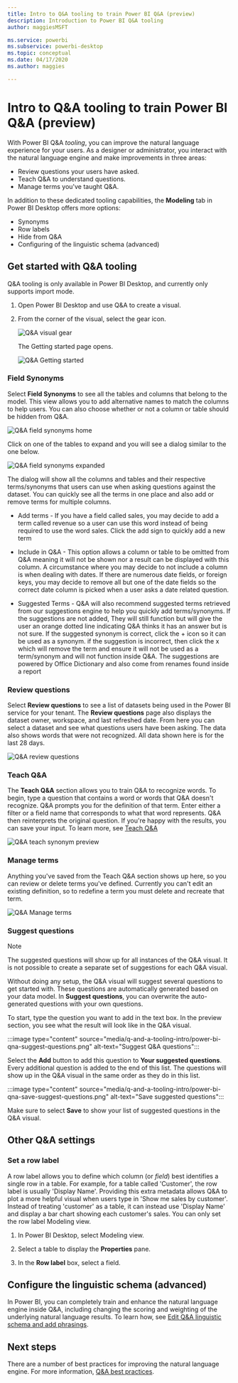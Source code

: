 ```yaml
---
title: Intro to Q&A tooling to train Power BI Q&A (preview)
description: Introduction to Power BI Q&A tooling
author: maggiesMSFT

ms.service: powerbi
ms.subservice: powerbi-desktop
ms.topic: conceptual
ms.date: 04/17/2020
ms.author: maggies

---
```

# Intro to Q&A tooling to train Power BI Q&A (preview)

With Power BI Q&A *tooling*, you can improve the natural language experience for your users. As a designer or administrator, you interact with the natural language engine and make improvements in three areas: 

- Review questions your users have asked.
- Teach Q&A to understand questions.
- Manage terms you've taught Q&A.

In addition to these dedicated tooling capabilities, the **Modeling** tab in Power BI Desktop offers more options:  

- Synonyms
- Row labels
- Hide from Q&A
- Configuring of the linguistic schema (advanced)

## Get started with Q&A tooling

Q&A tooling is only available in Power BI Desktop, and currently only supports import mode.

1. Open Power BI Desktop and use Q&A to create a visual. 
2. From the corner of the visual, select the gear icon. 

    ![Q&A visual gear](media/q-and-a-tooling-intro/qna-visual-gear.png)

    The Getting started page opens.  

    ![Q&A Getting started](media/q-and-a-tooling-intro/qna-tooling-dialog.png)

### Field Synonyms

Select **Field Synonyms** to see all the tables and columns that belong to the model. This view allows you to add alternative names to match the columns to help users. You can also choose whether or not a column or table should be hidden from Q&A.

![Q&A field synonyms home](media/q-and-a-tooling-intro/qna-tooling-field-synonyms-home.png)

Click on one of the tables to expand and you will see a dialog similar to the one below.

![Q&A field synonyms expanded](media/q-and-a-tooling-intro/qna-tooling-field-synonyms-expanded.png)

The dialog will show all the columns and tables and their respective terms/synonyms that users can use when asking questions against the dataset. You can quickly see all the terms in one place and also add or remove terms for multiple columns. 

- Add terms - If you have a field called sales, you may decide to add a term called revenue so a user can use this word instead of being required to use the word sales. Click the add sign to quickly add a new term

- Include in Q&A - This option allows a column or table to be omitted from Q&A meaning it will not be shown nor a result can be displayed with this column. A circumstance where you may decide to not include a column is when dealing with dates. If there are numerous date fields, or foreign keys, you may decide to remove all but one of the date fields so the correct date column is picked when a user asks a date related question.

- Suggested Terms - Q&A will also recommend suggested terms retrieved from our suggestions engine to help you quickly add terms/synonyms. If the suggestions are not added, They will still function but will give the user an orange dotted line indicating Q&A thinks it has an answer but is not sure. If the suggested synonym is correct, click the + icon so it can be used as a synonym. if the suggestion is incorrect, then click the x which will remove the term and ensure it will not be used as a term/synonym and will not function inside Q&A. The suggestions are powered by Office Dictionary and also come from renames found inside a report

### Review questions

Select **Review questions** to see a list of datasets being used in the Power BI service for your tenant. The **Review questions** page also displays the dataset owner, workspace, and last refreshed date. From here you can select a dataset and see what questions users have been asking. The data also shows words that were not recognized. All data shown here is for the last 28 days.

![Q&A review questions](media/q-and-a-tooling-intro/qna-tooling-review-questions.png)

### Teach Q&A

The **Teach Q&A** section allows you to train Q&A to recognize words. To begin, type a question that contains a word or words that Q&A doesn't recognize. Q&A prompts you for the definition of that term. Enter either a filter or a field name that corresponds to what that word represents. Q&A then reinterprets the original question. If you're happy with the results, you can save your input. To learn more, see [Teach Q&A](q-and-a-tooling-teach-q-and-a.md)

![Q&A teach synonym preview](media/q-and-a-tooling-intro/qna-tooling-teach-fixpreview.png)

### Manage terms

Anything you've saved from the Teach Q&A section shows up here, so you can review or delete terms you've defined. Currently you can't edit an existing definition, so to redefine a term you must delete and recreate that term.

![Q&A Manage terms](media/q-and-a-tooling-intro/qna-manage-terms.png)

### Suggest questions

> [!NOTE]
> The suggested questions will show up for all instances of the Q&A visual. It is not possible to create a separate set of suggestions for each Q&A visual.
> 
> 

Without doing any setup, the Q&A visual will suggest several questions to get started with. These questions are automatically generated based on your data model. In **Suggest questions**, you can overwrite the auto-generated questions with your own questions.

To start, type the question you want to add in the text box. In the preview section, you see what the result will look like in the Q&A visual. 

:::image type="content" source="media/q-and-a-tooling-intro/power-bi-qna-suggest-questions.png" alt-text="Suggest Q&A questions":::
 
Select the **Add** button to add this question to **Your suggested questions**. Every additional question is added to the end of this list. The questions will show up in the Q&A visual in the same order as they do in this list. 

:::image type="content" source="media/q-and-a-tooling-intro/power-bi-qna-save-suggest-questions.png" alt-text="Save suggested questions":::
 
Make sure to select **Save** to show your list of suggested questions in the Q&A visual. 

## Other Q&A settings

### Set a row label

A row label allows you to define which column (or *field*) best identifies a single row in a table. For example, for a table called 'Customer', the row label is usually 'Display Name'. Providing this extra metadata allows Q&A to plot a more helpful visual when users type in 'Show me sales by customer'. Instead of treating 'customer' as a table, it can instead use 'Display Name' and display a bar chart showing each customer's sales. You can only set the row label Modeling view. 

1. In Power BI Desktop, select Modeling view.

2. Select a table to display the **Properties** pane.

3. In the **Row label** box, select a field.

## Configure the linguistic schema (advanced)

In Power BI, you can completely train and enhance the natural language engine inside Q&A, including changing the scoring and weighting of the underlying natural language results. To learn how, see [Edit Q&A linguistic schema and add phrasings](q-and-a-tooling-advanced.md).

## Next steps

There are a number of best practices for improving the natural language engine. For more information, [Q&A best practices](q-and-a-best-practices.md).
